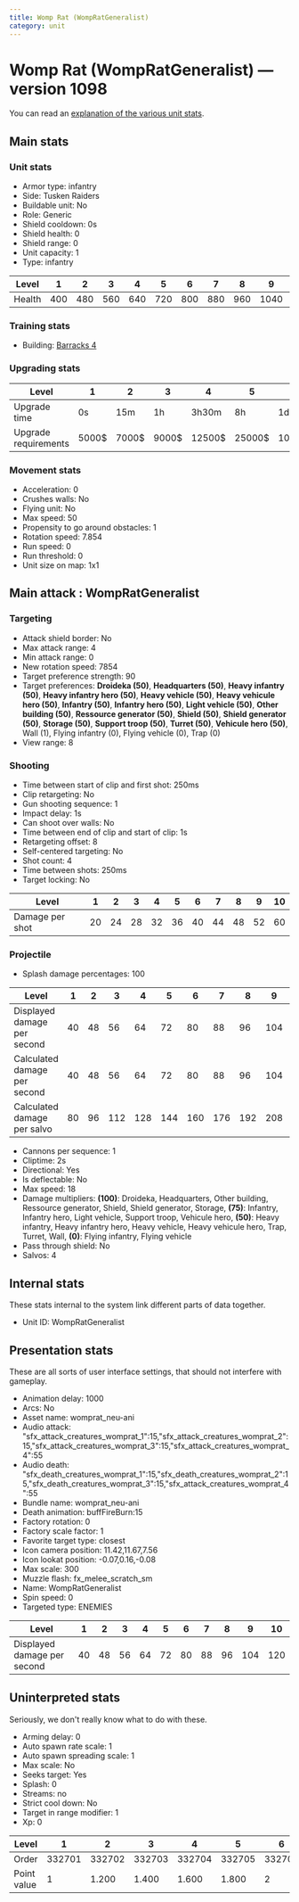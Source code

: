 ```yaml
---
title: Womp Rat (WompRatGeneralist)
category: unit
---
```


# Womp Rat (WompRatGeneralist) — version 1098

You can read an [explanation  of the various unit stats](unitexplained.md).

## Main stats

### Unit stats

  * Armor type: infantry
  * Side: Tusken Raiders
  * Buildable unit: No
  * Role: Generic
  * Shield cooldown: 0s
  * Shield health: 0
  * Shield range: 0
  * Unit capacity: 1
  * Type: infantry

|Level |1  |2  |3  |4  |5  |6  |7  |8  |9   |10  |
|------|---|---|---|---|---|---|---|---|----|----|
|Health|400|480|560|640|720|800|880|960|1040|1200|


### Training stats

  * Building: [Barracks 4](smugglerBarracks.html)

### Upgrading stats

|Level               |1    |2    |3    |4     |5     |6      |7      |8      |9       |10      |
|--------------------|-----|-----|-----|------|------|-------|-------|-------|--------|--------|
|Upgrade time        |0s   |15m  |1h   |3h30m |8h    |1d     |2d     |3d12h  |5d      |1w1d    |
|Upgrade requirements|5000$|7000$|9000$|12500$|25000$|100000$|160000$|320000$|1000000$|1750000$|


### Movement stats

  * Acceleration: 0
  * Crushes walls: No
  * Flying unit: No
  * Max speed: 50
  * Propensity to go around obstacles: 1
  * Rotation speed: 7.854
  * Run speed: 0
  * Run threshold: 0
  * Unit size on map: 1x1

## Main attack : WompRatGeneralist

### Targeting

  * Attack shield border: No
  * Max attack range: 4
  * Min attack range: 0
  * New rotation speed: 7854
  * Target preference strength: 90
  * Target preferences: **Droideka (50)**, **Headquarters (50)**, **Heavy infantry (50)**, **Heavy infantry hero (50)**, **Heavy vehicle (50)**, **Heavy vehicule hero (50)**, **Infantry (50)**, **Infantry hero (50)**, **Light vehicle (50)**, **Other building (50)**, **Ressource generator (50)**, **Shield (50)**, **Shield generator (50)**, **Storage (50)**, **Support troop (50)**, **Turret (50)**, **Vehicule hero (50)**, Wall (1), Flying infantry (0), Flying vehicle (0), Trap (0)
  * View range: 8

### Shooting

  * Time between start of clip and first shot: 250ms
  * Clip retargeting: No
  * Gun shooting sequence: 1
  * Impact delay: 1s
  * Can shoot over walls: No
  * Time between end of clip and start of clip: 1s
  * Retargeting offset: 8
  * Self-centered targeting: No
  * Shot count: 4
  * Time between shots: 250ms
  * Target locking: No

|Level          |1 |2 |3 |4 |5 |6 |7 |8 |9 |10|
|---------------|--|--|--|--|--|--|--|--|--|--|
|Damage per shot|20|24|28|32|36|40|44|48|52|60|


### Projectile

  * Splash damage percentages: 100

|Level                       |1 |2 |3  |4  |5  |6  |7  |8  |9  |10 |
|----------------------------|--|--|---|---|---|---|---|---|---|---|
|Displayed damage per second |40|48|56 |64 |72 |80 |88 |96 |104|120|
|Calculated damage per second|40|48|56 |64 |72 |80 |88 |96 |104|120|
|Calculated damage per salvo |80|96|112|128|144|160|176|192|208|240|


  * Cannons per sequence: 1
  * Cliptime: 2s
  * Directional: Yes
  * Is deflectable: No
  * Max speed: 18
  * Damage multipliers: **(100)**: Droideka, Headquarters, Other building, Ressource generator, Shield, Shield generator, Storage, **(75)**: Infantry, Infantry hero, Light vehicle, Support troop, Vehicule hero, **(50)**: Heavy infantry, Heavy infantry hero, Heavy vehicle, Heavy vehicule hero, Trap, Turret, Wall, **(0)**: Flying infantry, Flying vehicle
  * Pass through shield: No
  * Salvos: 4

## Internal stats

These stats internal to the system link different parts of data together.

  * Unit ID: WompRatGeneralist

## Presentation stats

These are all sorts of user interface settings, that should not interfere with gameplay.

  * Animation delay: 1000
  * Arcs: No
  * Asset name: womprat_neu-ani
  * Audio attack: "sfx_attack_creatures_womprat_1":15,"sfx_attack_creatures_womprat_2":15,"sfx_attack_creatures_womprat_3":15,"sfx_attack_creatures_womprat_4":55
  * Audio death: "sfx_death_creatures_womprat_1":15,"sfx_death_creatures_womprat_2":15,"sfx_death_creatures_womprat_3":15,"sfx_attack_creatures_womprat_4":55
  * Bundle name: womprat_neu-ani
  * Death animation: buffFireBurn:15
  * Factory rotation: 0
  * Factory scale factor: 1
  * Favorite target type: closest
  * Icon camera position: 11.42,11.67,7.56
  * Icon lookat position: -0.07,0.16,-0.08
  * Max scale: 300
  * Muzzle flash: fx_melee_scratch_sm
  * Name: WompRatGeneralist
  * Spin speed: 0
  * Targeted type: ENEMIES

|Level                      |1 |2 |3 |4 |5 |6 |7 |8 |9  |10 |
|---------------------------|--|--|--|--|--|--|--|--|---|---|
|Displayed damage per second|40|48|56|64|72|80|88|96|104|120|


## Uninterpreted stats

Seriously, we don't really know what to do with these.

  * Arming delay: 0
  * Auto spawn rate scale: 1
  * Auto spawn spreading scale: 1
  * Max scale: No
  * Seeks target: Yes
  * Splash: 0
  * Streams: no
  * Strict cool down: No
  * Target in range modifier: 1
  * Xp: 0

|Level      |1     |2     |3     |4     |5     |6     |7     |8     |9     |10    |
|-----------|------|------|------|------|------|------|------|------|------|------|
|Order      |332701|332702|332703|332704|332705|332706|332707|332708|332709|332710|
|Point value|1     |1.200 |1.400 |1.600 |1.800 |2     |2.200 |2.400 |2.600 |3     |


